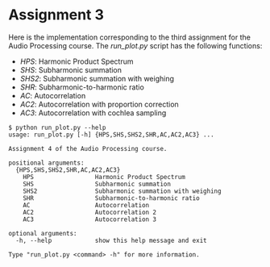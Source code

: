 # Assignment 3

Here is the implementation corresponding to the third assignment for the Audio Processing course. The *run_plot.py* script has the following functions:
- *HPS*: Harmonic Product Spectrum
- *SHS*: Subharmonic summation
- *SHS2*: Subharmonic summation with weighing
- *SHR*: Subharmonic-to-harmonic ratio
- *AC*: Autocorrelation
- *AC2*: Autocorrelation with proportion correction
- *AC3*: Autocorrelation with cochlea sampling


```
$ python run_plot.py --help
usage: run_plot.py [-h] {HPS,SHS,SHS2,SHR,AC,AC2,AC3} ...

Assignment 4 of the Audio Processing course.

positional arguments:
  {HPS,SHS,SHS2,SHR,AC,AC2,AC3}
    HPS                 Harmonic Product Spectrum
    SHS                 Subharmonic summation
    SHS2                Subharmonic summation with weighing
    SHR                 Subharmonic-to-harmonic ratio
    AC                  Autocorrelation
    AC2                 Autocorrelation 2
    AC3                 Autocorrelation 3

optional arguments:
  -h, --help            show this help message and exit

Type "run_plot.py <command> -h" for more information.

```
